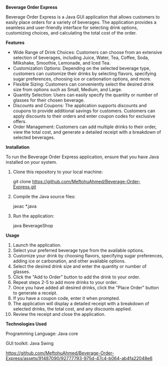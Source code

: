 **Beverage Order Express**

Beverage Order Express is a Java GUI application that allows customers to easily place orders for a variety of beverages. The application provides a seamless and user-friendly interface for selecting drink options, customizing choices, and calculating the total cost of the order.

**Features**
* Wide Range of Drink Choices: Customers can choose from an extensive selection of beverages, including Juice, Water, Tea, Coffee, Soda, Milkshake, Smoothie, Lemonade, and Iced Tea.
* Customization Options: Depending on the selected beverage type, customers can customize their drinks by selecting flavors, specifying sugar preferences, choosing ice or carbonation options, and more.
* Flexible Sizing: Customers can conveniently select the desired drink size from options such as Small, Medium, and Large.
* Quantity Selection: Users can easily specify the quantity or number of glasses for their chosen beverage.
* Discounts and Coupons: The application supports discounts and coupons to provide additional savings for customers. Customers can apply discounts to their orders and enter coupon codes for exclusive offers.
* Order Management: Customers can add multiple drinks to their order, view the total cost, and generate a detailed receipt with a breakdown of selected beverages.

**Installation**

To run the Beverage Order Express application, ensure that you have Java installed on your system.

  1. Clone this repository to your local machine:
  
      git clone https://github.com/MeftohuAhmed/Beverage-Order-Express.git
      
      
  2. Compile the Java source files:
      
      javac *.java
      
      
  3. Run the application:
      
      java BeverageShop

**Usage**

  1. Launch the application.
  2. Select your preferred beverage type from the available options.
  3. Customize your drink by choosing flavors, specifying sugar preferences, adding ice or carbonation, and other available options.
  4. Select the desired drink size and enter the quantity or number of glasses.
  5. Click the "Add to Order" button to add the drink to your order.
  6. Repeat steps 2-5 to add more drinks to your order.
  7. Once you have added all desired drinks, click the "Place Order" button to generate a receipt.
  8. If you have a coupon code, enter it when prompted.
  9. The application will display a detailed receipt with a breakdown of selected drinks, the total cost, and any discounts applied.
  10. Review the receipt and close the application.

**Technologies Used**

Programming Language: Java core

GUI toolkit: Java Swing



https://github.com/MeftohuAhmed/Beverage-Order-Express/assets/91487090/92777793-975d-47c4-b064-ab4fa22048e6




